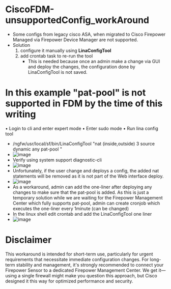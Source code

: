 # CiscoFDM-unsupportedConfig_workAround
- Some configs from legacy cisco ASA, when migrated to Cisco Firepower Managed via Firepower Device Manager are not supported.
- Solution
  1. configure it manually using **LinaConfigTool**
  2. add crontab task to re-run the tool
     - This is needed because once an admin make a change via GUI and deploy the changes, the configuration done by LinaConfigTool is not saved.

# In this example "pat-pool" is not supported in FDM by the time of this writing
•	Login to cli and enter expert mode
•	Enter sudo mode
•	Run lina config tool
  - /ngfw/usr/local/sf/bin/LinaConfigTool "nat (inside,outside) 3 source dynamic any pat-pool <network-object-pool>"
  - ![image](https://github.com/romarroca/CiscoFDM-unsupportedConfig_workAround/assets/87074019/666eab6c-8da9-40b3-b29a-0fa4b18bac64)
  - Verify using system support diagnostic-cli
  - ![image](https://github.com/romarroca/CiscoFDM-unsupportedConfig_workAround/assets/87074019/265ce77e-eeb4-46ff-9f0b-4a6f887cf215)
  - Unfortunately, if the user change and deploys a config, the added nat statements will be removed as it is not part of the Web interface deploy.
  - ![image](https://github.com/romarroca/CiscoFDM-unsupportedConfig_workAround/assets/87074019/7138cc54-923e-4e4f-ae91-0bbf3e641e71)
  - As a workaround, admin can add the one-liner after deploying any changes to make sure that the pat-pool is added. 
As this is just a temporary solution while we are waiting for the Firepower Management Center which fully supports pat-pool, admin can create cronjob which executes the one-liner every 1minute (can be changed)
  - In the linux shell edit crontab and add the LinaConfigTool one liner
  - ![image](https://github.com/romarroca/CiscoFDM-unsupportedConfig_workAround/assets/87074019/359bcf12-1ee3-48b0-b91d-4ad737adcde7)

# Disclaimer
This workaround is intended for short-term use, particularly for urgent requirements that necessitate immediate configuration changes. For long-term stability and management, it's strongly recommended to connect your Firepower Sensor to a dedicated Firepower Management Center. We get it—using a single firewall might make you question this approach, but Cisco designed it this way for optimized performance and security.

